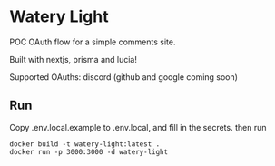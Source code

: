 
# Watery Light
POC OAuth flow for a simple comments site.

Built with nextjs, prisma and lucia!

Supported OAuths: discord (github and google coming soon)

## Run

Copy .env.local.example to .env.local, and fill in the secrets. then run

```
docker build -t watery-light:latest .
docker run -p 3000:3000 -d watery-light 
```


